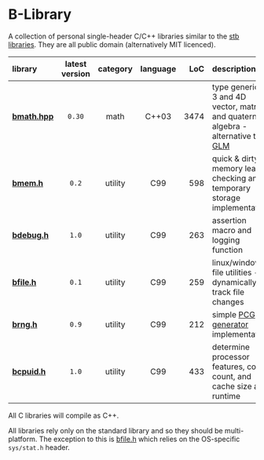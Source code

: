 # B-Library

A collection of personal single-header C/C++ libraries similar to the [stb libraries](https://github.com/nothings/stb). They are all public domain (alternatively MIT licenced).

library                      | latest version | category    | language | LoC  | description
:--------------------------- |:--------------:|:-----------:|:--------:| ----:|:----------------------------------------------
**[bmath.hpp](./bmath.hpp)** | `0.30`         | math        | C++03    | 3474 | type generic 2, 3 and 4D vector, matrix and quaternion algebra - alternative to [GLM](https://glm.g-truc.net/0.9.9/index.html)
**[bmem.h](./bmem.h)**       | `0.2`          | utility     | C99      |  598 | quick & dirty memory leak-checking and temporary storage implementation
**[bdebug.h](./bdebug.h)**   | `1.0`          | utility     | C99      |  263 | assertion macro and logging function
**[bfile.h](./bfile.h)**     | `0.1`          | utility     | C99      |  259 | linux/windows file utilities - dynamically track file changes
**[brng.h](./brng.h)**       | `0.9`          | utility     | C99      |  212 | simple [PCG generator](https://www.pcg-random.org/index.html) implementation
**[bcpuid.h](./bcpuid.h)**   | `1.0`          | utility     | C99      |  433 | determine processor features, core count, and cache size at runtime

All C libraries will compile as C++.

All libraries rely only on the standard library and so they should be multi-platform. The exception to this is [bfile.h](./bfile.h) which relies on the OS-specific `sys/stat.h` header.
